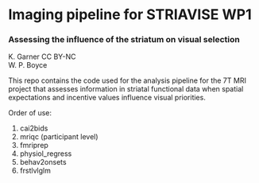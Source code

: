 # Imaging pipeline for STRIAVISE WP1

### Assessing the influence of the striatum on visual selection

K. Garner CC BY-NC  
W. P. Boyce  

This repo contains the code used for the analysis pipeline for the 7T MRI project that assesses information in striatal functional data when spatial expectations and incentive values influence visual priorities.  

Order of use:  
  1. cai2bids
  2. mriqc (participant level)
  3. fmriprep
  4. physiol_regress
  5. behav2onsets
  6. frstlvlglm

